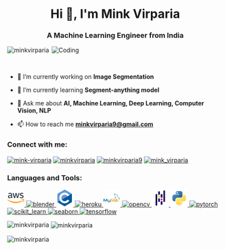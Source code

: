 <h1 align="center">Hi 👋, I'm Mink Virparia</h1>
<h3 align="center">A Machine Learning Engineer from India</h3>

<img align="right" alt="Coding" width="400" src="https://user-images.githubusercontent.com/44423972/259928221-da4f5a03-ee14-43a3-a0ea-e86f27ec274e.gif">

<p align="left"> <img src="https://komarev.com/ghpvc/?username=minkvirparia&label=Profile%20views&color=0e75b6&style=flat" alt="minkvirparia" /> </p>

<p align="left"> <a href="https://twitter.com/" target="blank"><img src="https://img.shields.io/twitter/follow/?logo=twitter&style=for-the-badge" alt="" /></a> </p>

- 🔭 I’m currently working on **Image Segmentation**

- 🌱 I’m currently learning **Segment-anything model**
  
- 💬 Ask me about **AI, Machine Learning, Deep Learning, Computer Vision, NLP**

- 📫 How to reach me **minkvirparia9@gmail.com**

<h3 align="left">Connect with me:</h3>
<p align="left">
<a href="https://linkedin.com/in/mink-virparia" target="blank"><img align="center" src="https://raw.githubusercontent.com/rahuldkjain/github-profile-readme-generator/master/src/images/icons/Social/linked-in-alt.svg" alt="mink-virparia" height="30" width="40" /></a>
<a href="https://kaggle.com/minkvirparia" target="blank"><img align="center" src="https://raw.githubusercontent.com/rahuldkjain/github-profile-readme-generator/master/src/images/icons/Social/kaggle.svg" alt="minkvirparia" height="30" width="40" /></a>
<a href="https://www.hackerrank.com/minkvirparia9" target="blank"><img align="center" src="https://raw.githubusercontent.com/rahuldkjain/github-profile-readme-generator/master/src/images/icons/Social/hackerrank.svg" alt="minkvirparia9" height="30" width="40" /></a>
<a href="https://www.leetcode.com/mink_virparia" target="blank"><img align="center" src="https://raw.githubusercontent.com/rahuldkjain/github-profile-readme-generator/master/src/images/icons/Social/leet-code.svg" alt="mink_virparia" height="30" width="40" /></a>
</p>

<h3 align="left">Languages and Tools:</h3>
<p align="left"> <a href="https://aws.amazon.com" target="_blank" rel="noreferrer"> <img src="https://raw.githubusercontent.com/devicons/devicon/master/icons/amazonwebservices/amazonwebservices-original-wordmark.svg" alt="aws" width="40" height="40"/> </a> <a href="https://www.blender.org/" target="_blank" rel="noreferrer"> <img src="https://download.blender.org/branding/community/blender_community_badge_white.svg" alt="blender" width="40" height="40"/> </a> <a href="https://www.cprogramming.com/" target="_blank" rel="noreferrer"> <img src="https://raw.githubusercontent.com/devicons/devicon/master/icons/c/c-original.svg" alt="c" width="40" height="40"/> </a> <a href="https://heroku.com" target="_blank" rel="noreferrer"> <img src="https://www.vectorlogo.zone/logos/heroku/heroku-icon.svg" alt="heroku" width="40" height="40"/> </a> <a href="https://www.mysql.com/" target="_blank" rel="noreferrer"> <img src="https://raw.githubusercontent.com/devicons/devicon/master/icons/mysql/mysql-original-wordmark.svg" alt="mysql" width="40" height="40"/> </a> <a href="https://opencv.org/" target="_blank" rel="noreferrer"> <img src="https://www.vectorlogo.zone/logos/opencv/opencv-icon.svg" alt="opencv" width="40" height="40"/> </a> <a href="https://pandas.pydata.org/" target="_blank" rel="noreferrer"> <img src="https://raw.githubusercontent.com/devicons/devicon/2ae2a900d2f041da66e950e4d48052658d850630/icons/pandas/pandas-original.svg" alt="pandas" width="40" height="40"/> </a> <a href="https://www.python.org" target="_blank" rel="noreferrer"> <img src="https://raw.githubusercontent.com/devicons/devicon/master/icons/python/python-original.svg" alt="python" width="40" height="40"/> </a> <a href="https://pytorch.org/" target="_blank" rel="noreferrer"> <img src="https://www.vectorlogo.zone/logos/pytorch/pytorch-icon.svg" alt="pytorch" width="40" height="40"/> </a> <a href="https://scikit-learn.org/" target="_blank" rel="noreferrer"> <img src="https://upload.wikimedia.org/wikipedia/commons/0/05/Scikit_learn_logo_small.svg" alt="scikit_learn" width="40" height="40"/> </a> <a href="https://seaborn.pydata.org/" target="_blank" rel="noreferrer"> <img src="https://seaborn.pydata.org/_images/logo-mark-lightbg.svg" alt="seaborn" width="40" height="40"/> </a> <a href="https://www.tensorflow.org" target="_blank" rel="noreferrer"> <img src="https://www.vectorlogo.zone/logos/tensorflow/tensorflow-icon.svg" alt="tensorflow" width="40" height="40"/> </a> </p>


<p><img align="left" src="https://github-readme-stats.vercel.app/api/top-langs?username=minkvirparia&show_icons=true&locale=en&layout=compact" alt="minkvirparia" /></p>

<p>&nbsp;<img align="center" src="https://github-readme-stats.vercel.app/api?username=minkvirparia&show_icons=true&locale=en" alt="minkvirparia" /></p>

<p><img align="center" src="https://github-readme-streak-stats.herokuapp.com/?user=minkvirparia&" alt="minkvirparia" /></p>

